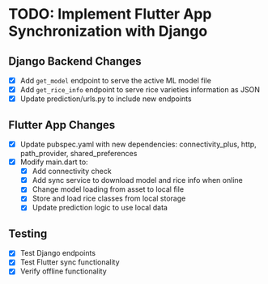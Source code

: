 # TODO: Implement Flutter App Synchronization with Django

## Django Backend Changes
- [x] Add `get_model` endpoint to serve the active ML model file
- [x] Add `get_rice_info` endpoint to serve rice varieties information as JSON
- [x] Update prediction/urls.py to include new endpoints

## Flutter App Changes
- [x] Update pubspec.yaml with new dependencies: connectivity_plus, http, path_provider, shared_preferences
- [x] Modify main.dart to:
  - [x] Add connectivity check
  - [x] Add sync service to download model and rice info when online
  - [x] Change model loading from asset to local file
  - [x] Store and load rice classes from local storage
  - [x] Update prediction logic to use local data

## Testing
- [x] Test Django endpoints
- [x] Test Flutter sync functionality
- [x] Verify offline functionality
